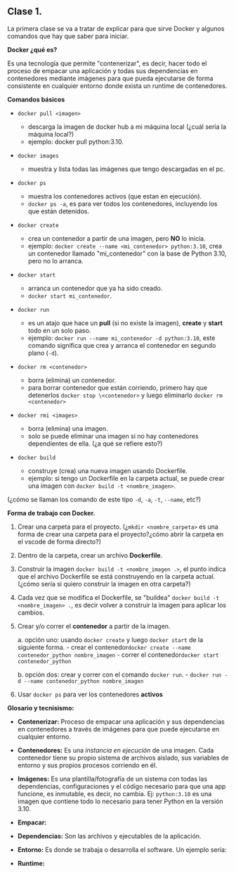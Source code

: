 ## Clase 1.

La primera clase se va a tratar de explicar para que sirve Docker y algunos comandos 
que hay que saber para iniciar.

**Docker ¿qué es?**

Es una tecnología que permite "contenerizar", es decir, hacer todo el proceso de empacar una
aplicación y todas sus dependencias en contenedores mediante imágenes para que pueda ejecutarse
de forma consistente en cualquier entorno donde exista un runtime de contenedores.


**Comandos básicos**

- `docker pull <imagen>`
    - descarga la imagen de docker hub a mi máquina local (¿cuál sería la máquina local?)
    - ejemplo: docker pull python:3.10. 

- `docker images`
    - muestra y lista todas las imágenes que tengo descargadas en el pc.

- `docker ps`
    - muestra los contenedores activos (que estan en ejecución).
    - `docker ps -a`, es para ver todos los contenedores, incluyendo los que están detenidos.
      
- `docker create`
    - crea un contenedor a partir de una imagen, pero **NO** lo inicia.
    - ejemplo: `docker create --name <mi_contenedor> python:3.10`, crea un contenedor llamado "mi_contenedor" con la base de Python 3.10, pero no lo arranca.  

- `docker start`
    - arranca un contenedor que ya ha sido creado.
    - `docker start mi_contenedor`.

- `docker run`
    - es un atajo que hace un **pull** (si no existe la imagen), **create** y **start** todo en un solo paso.
    - ejemplo: `docker run --name mi_contenedor -d python:3.10`, este comando significa que crea y arranca el contenedor en segundo plano (`-d`).

- `docker rm <contenedor>`
    - borra (elimina) un contenedor.
    - para borrar contenedor que están corriendo, primero hay que detenerlos `docker stop \<contenedor>` y luego eliminarlo `docker rm <contenedor>`

- `docker rmi <images>`
    - borra (elimina) una imagen.
    - solo se puede eliminar una imagen si no hay contenedores dependientes de ella. (¿a qué se refiere esto?)

- `docker build`
    - construye (crea) una nueva imagen usando Dockerfile.
    - ejemplo: si tengo un Dockerfile en la carpeta actual, se puede crear una imagen con `docker build -t <nombre_imagen>`.

(¿cómo se llaman los comando de este tipo `-d`, `-a`, `-t`, `--name`, etc?)
 
**Forma de trabajo con Docker.**

1. Crear una carpeta para el proyecto. (¿`mkdir <nombre_carpeta>` es una forma de crear una carpeta para el proyecto?¿cómo abrir la carpeta en el vscode de forma directo?)
2. Dentro de la carpeta, crear un archivo **Dockerfile**.
3. Construir la imagen `docker build -t <nombre_imagen .>`, el punto indica que el archivo Dockerfile se está construyendo en la carpeta actual. (¿cómo sería si quiero construir la imagen en otra carpeta?)
4. Cada vez que se modifica el Dockerfile, se "buildea" `docker build -t <nombre_imagen> .`, es decir volver a construir la imagen para aplicar los cambios.
5. Crear  y/o correr el **contenedor** a partir de la imagen.

    a. opción uno: usando `docker create` y luego `docker start` de la siguiente forma.
        - crear el contenedor`docker create --name contenedor_python nombre_imagen`
        - correr el contenedor`docker start contenedor_python`
   
    b. opción dos: crear y correr con el comando `docker run`.
        - `docker run -d --name contenedor_python nombre_imagen`
7. Usar `docker ps` para ver los contenedores **activos**



**Glosario y tecnisismo:**

- **Contenerizar:** Proceso de empacar una aplicación y sus dependencias en contenedores a través de imágenes para que puede ejecutarse en cualquier entorno.
  
- **Contenedores:** Es una _instancia en ejecución_ de una imagen. Cada contenedor tiene su propio sistema de archivos aislado, sus variables de entorno y sus propios procesos corriendo en él.
  
- **Imágenes:** Es una plantilla/fotografía de un sistema con todas las dependencias, configuraciones y el código necesario para que una app funcione, es inmutable, es decir, no cambia. Ej: `python:3.10` es una imagen que contiene todo lo necesario para tener Python en la versión 3.10.
  
- **Empacar:**
- **Dependencias:** Son las archivos y ejecutables de la aplicación.  
- **Entorno:** Es donde se trabaja o desarrolla el software. Un ejemplo sería:
- **Runtime:** 
